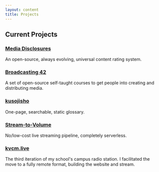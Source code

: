 ```yaml
---
layout: content
title: Projects
---
```


## Current Projects
### [Media Disclosures](https://disclosures.media)
An open-source, always evolving, universal content rating system.

### [Broadcasting 42](https://github.com/oofdere/b42)
A set of open-source self-taught courses to get people into creating and distributing media.

### [kusojisho](https://kusojisho.moe)
One-page, searchable, static glossary.

### [Stream-to-Volume](https://github.com/oofdere/stv)
No/low-cost live streaming pipeline, completely serverless.

### [kvcm.live](https://kvcm.live)
The third iteration of my school's campus radio station. I facilitated the move to a fully remote format, building the website and stream.
